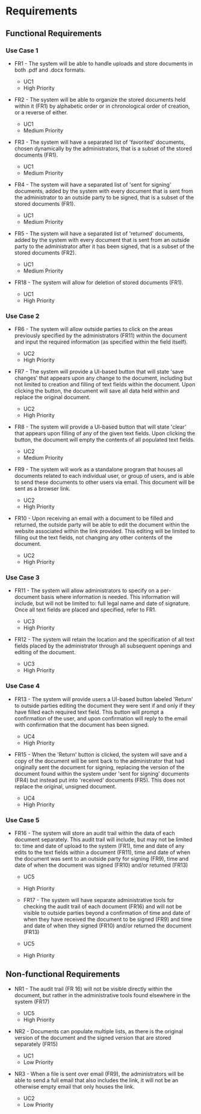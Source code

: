 # Requirements

## Functional Requirements

### Use Case 1
* FR1 - The system will be able to handle uploads and store documents in both .pdf and .docx formats.
	* UC1
	* High Priority
	
* FR2 - The system will be able to organize the stored documents held within it (FR1) by alphabetic order or in chronological order of creation, or a reverse of either.
	* UC1
	* Medium Priority
	
* FR3 - The system will have a separated list of 'favorited' documents, chosen dynamically by the administrators, that is a subset of the stored documents (FR1).
	* UC1
	* Medium Priority
	
* FR4 - The system will have a separated list of 'sent for signing' documents, added by the system with every document that is sent from the administrator to an outside party to be signed, that is a subset of the stored documents (FR1).
	* UC1
	* Medium Priority
	
* FR5 - The system will have a separated list of 'returned' documents, added by the system with every document that is sent from an outside party to the administrator after it has been signed, that is a subset of the stored documents (FR2).
	* UC1
	* Medium Priority

* FR18 - The system will allow for deletion of stored documents (FR1).
	* UC1
	* High Priority 

### Use Case 2
	
* FR6 - The system will allow outside parties to click on the areas previously specified by the administrators (FR11) within the document and input the required information (as specified within the field itself).
	* UC2
	* High Priority
	
* FR7 - The system will provide a UI-based button that will state 'save changes' that appears upon any change to the document, including but not limited to creation and filling of text fields within the document. Upon clicking the button, the document will save all data held within and replace the original document.
	* UC2
	* High Priority
	
* FR8 - The system will provide a UI-based button that will state 'clear' that appears upon filling of any of the given text fields. Upon clicking the button, the document will empty the contents  of all populated text fields. 
	* UC2
	* Medium Priority
	
* FR9 - The system will work as a standalone program that houses all documents related to each individual user, or group of users, and is able to send these documents to other users via email. This document will be sent as a browser link.
	* UC2
	* High Priority
	
* FR10 - Upon receiving an email with a document to be filled and returned, the outside party will be able to edit the document within the website associated within the link provided. This editing will be limited to filling out the text fields, not changing any other contents of the document.
	* UC2
	* High Priority

### Use Case 3
* FR11 - The system will allow administrators to specify on a per-document basis where information is needed. This information will include, but will not be limited to: full legal name and date of signature. Once all text fields are placed and specified, refer to FR1.
	* UC3
	* High Priority
	
* FR12 - The system will retain the location and the specification of all text fields placed by the administrator through all subsequent openings and editing of the document. 
	* UC3
	* High Priority
	
### Use Case 4
* FR13 - The system will provide users a UI-based button labeled 'Return' to outside parties editing the document they were sent if and only if they have filled each required text field. This button will prompt a confirmation of the user, and upon confirmation will reply to the email with confirmation that the document has been signed. 
	* UC4
	* High Priority
	
* FR15 - When the 'Return' button is clicked, the system will save and a copy of the document will be sent back to the administrator that had originally sent the document for signing, replacing the version of the document found within the system under 'sent for signing' documents (FR4) but instead put into 'received' documents (FR5). This does not replace the original, unsigned document.
	* UC4
	* High Priority

### Use Case 5
* FR16 - The system will store an audit trail within the data of each document separately. This audit trail will include, but may not be limited to: time and date of upload to the system (FR1), time and date of any edits to the text fields within a document (FR11), time and date of when the document was sent to an outside party for signing (FR9), time and date of when the document was signed (FR10) and/or returned (FR13)
	* UC5
	* High Priority
	
	* FR17 - The system will have separate administrative tools for checking the audit trail of each document (FR16) and will not be visible to outside parties beyond a confirmation of time and date of when they have received the document to be signed (FR9) and time and date of when they signed (FR10) and/or returned the document (FR13)
	* UC5
	* High Priority
	
## Non-functional Requirements

* NR1 - The audit trail (FR 16) will not be visible directly within the document, but rather in the administrative tools found elsewhere in the system (FR17)
	* UC5
	* High Priority
	
* NR2 - Documents can populate multiple lists, as there is the original version of the document and the signed version that are stored separately (FR15)
	* UC1
	* Low Priority

* NR3 - When a file is sent over email (FR9), the administrators will be able to send a full email that also includes the link, it will not be an otherwise empty email that only houses the link.
	* UC2
	* Low Priority
